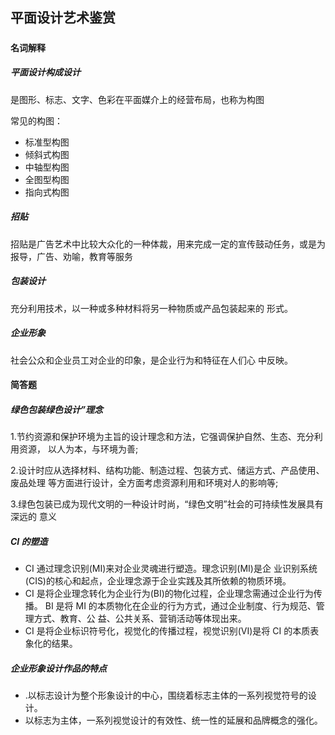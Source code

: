 ## 平面设计艺术鉴赏

##### 

#### 名词解释

##### 平面设计构成设计

是图形、标志、文字、色彩在平面媒介上的经营布局，也称为构图

常见的构图：

* 标准型构图
* 倾斜式构图
* 中轴型构图
* 全图型构图
* 指向式构图

##### 招贴

招贴是广告艺术中比较大众化的一种体裁，用来完成一定的宣传鼓动任务，或是为报导，广告、劝喻，教育等服务

##### 包装设计

充分利用技术，以一种或多种材料将另一种物质或产品包装起来的 形式。

##### 企业形象

社会公众和企业员工对企业的印象，是企业行为和特征在人们心 中反映。

#### 简答题

##### 绿色包装绿色设计”理念

1.节约资源和保护环境为主旨的设计理念和方法，它强调保护自然、生态、充分利用资源， 以人为本，与环境为善; 

2.设计时应从选择材料、结构功能、制造过程、包装方式、储运方式、产品使用、废品处理 等方面进行设计，全方面考虑资源利用和环境对人的影响等; 

3.绿色包装已成为现代文明的一种设计时尚，“绿色文明”社会的可持续性发展具有深远的 意义



##### CI 的塑造

* CI 通过理念识别\(MI\)来对企业灵魂进行塑造。理念识别\(MI\)是企 业识别系统\(CIS\)的核心和起点，企业理念源于企业实践及其所依赖的物质环境。
* CI 是将企业理念转化为企业行为\(BI\)的物化过程，企业理念需通过企业行为传播。  BI 是将 MI 的本质物化在企业的行为方式，通过企业制度、行为规范、管理方式、教育、公 益、公共关系、营销活动等体现出来。
* CI 是将企业标识符号化，视觉化的传播过程，视觉识别\(VI\)是将 CI 的本质表象化的结果。 

##### 企业形象设计作品的特点

* .以标志设计为整个形象设计的中心，围绕着标志主体的一系列视觉符号的设计。
* 以标志为主体，一系列视觉设计的有效性、统一性的延展和品牌概念的强化。




